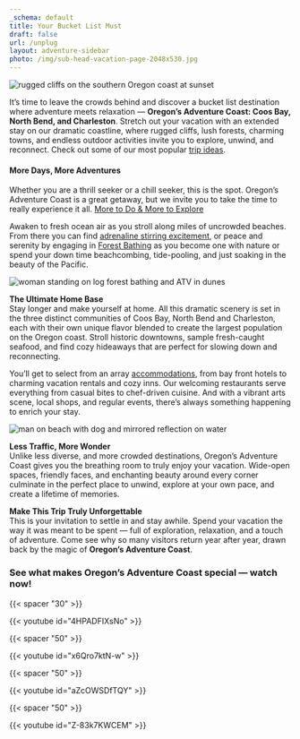 ```yaml
---
_schema: default
title: Your Bucket List Must
draft: false
url: /unplug
layout: adventure-sidebar
photo: /img/sub-head-vacation-page-2048x530.jpg
---
```

![rugged cliffs on the southern Oregon coast at sunset](/img/unplug-page-header-695x322.jpg)

It’s time to leave the crowds behind and discover a bucket list destination where adventure meets relaxation — **Oregon’s Adventure Coast: Coos Bay, North Bend, and Charleston**. Stretch out your vacation with an extended stay on our dramatic coastline, where rugged cliffs, lush forests, charming towns, and endless outdoor activities invite you to explore, unwind, and reconnect. Check out some of our most popular [trip ideas](/tripideas).

#### More Days, More Adventures

Whether you are a thrill seeker or a chill seeker, this is the spot. Oregon’s Adventure Coast is a great getaway, but we invite you to take the time to really experience it all.  [More to Do & More to Explore](/adventures)

Awaken to fresh ocean air as you stroll along miles of uncrowded beaches. From there you can find [adrenaline stirring excitement](/adventures), or peace and serenity by engaging in [Forest Bathing](/forest-bathing) as you become one with nature or spend your down time beachcombing, tide-pooling, and just soaking in the beauty of the Pacific.

![woman standing on log forest bathing and ATV in dunes](/img/forest-bathing-atv-695-collage-1.jpg)

**The Ultimate Home Base**<br>Stay longer and make yourself at home. All this dramatic scenery is set in the three distinct communities of Coos Bay, North Bend and Charleston, each with their own unique flavor blended to create the largest population on the Oregon coast. Stroll historic downtowns, sample fresh-caught seafood, and find cozy hideaways that are perfect for slowing down and reconnecting.

You’ll get to select from an array [accommodations](/lodging), from bay front hotels to charming vacation rentals and cozy inns. Our welcoming restaurants serve everything from casual bites to chef-driven cuisine. And with a vibrant arts scene, local shops, and regular events, there’s always something happening to enrich your stay.

![man on beach with dog and mirrored reflection on water](/img/vacaton-collage-v02.jpg)

**Less Traffic, More Wonder**<br>Unlike less diverse, and more crowded destinations, Oregon’s Adventure Coast gives you the breathing room to truly enjoy your vacation. Wide-open spaces, friendly faces, and enchanting beauty around every corner culminate in the perfect place to unwind, explore at your own pace, and create a lifetime of memories.

**Make This Trip Truly Unforgettable**<br>This is your invitation to settle in and stay awhile. Spend your vacation the way it was meant to be spent — full of exploration, relaxation, and a touch of adventure. Come see why so many visitors return year after year, drawn back by the magic of **Oregon’s Adventure Coast**.

### See what makes Oregon’s Adventure Coast special — watch now!

{{< spacer "30" >}}

{{< youtube id="4HPADFIXsNo" >}}

{{< spacer "50" >}}

{{< youtube id="x6Qro7ktN-w" >}}

{{< spacer "50" >}}

{{< youtube id="aZcOWSDfTQY" >}}

{{< spacer "50" >}}

{{< youtube id="Z-83k7KWCEM" >}}